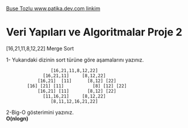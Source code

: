 [Buse Tozlu www.patika.dev.com linkim](https://app.patika.dev/bstzlu)

# Veri Yapıları ve Algoritmalar Proje 2
[16,21,11,8,12,22] Merge Sort

1- Yukarıdaki dizinin sort türüne göre aşamalarını yazınız.

                     [16,21,11,8,12,22]
                  [16,21,11]     [8,12,22]
                [16,21]  [11]      [8,12] [22]
            [16] [21] [11]           [8] [12] [22]   
                [16,21] [11]       [8,12] [22]
                  [11,16,21]     [8,12,22]   
                     [8,11,12,16,21,22] 

2-Big-O gösterimini yazınız.  
**O(nlogn)**
